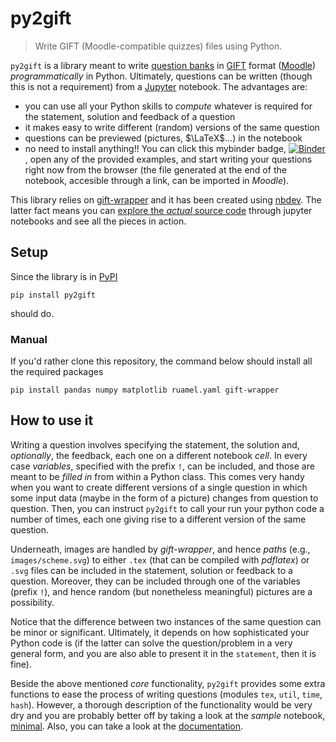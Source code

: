 # py2gift
> Write GIFT (Moodle-compatible quizzes) files using Python.


`py2gift` is a library meant to write [question banks](https://docs.moodle.org/38/en/Question_bank) in [GIFT](https://docs.moodle.org/38/en/GIFT_format) format ([Moodle](https://moodle.org/)) *programmatically* in Python. Ultimately, questions can be written (though this is not a requirement) from a [Jupyter](https://jupyter.org/) notebook. The advantages are:

* you can use all your Python skills to *compute* whatever is required for the statement, solution and feedback of a question
* it makes easy to write different (random) versions of the same question
* questions can be previewed (pictures, $\LaTeX$...) in the notebook
* no need to install anything!! You can click this mybinder badge, 
[![Binder](https://mybinder.org/badge_logo.svg)](https://mybinder.org/v2/gh/manuvazquez/py2gift/master?filepath=examples)
, open any of the provided examples, and start writing your questions right now from the browser (the file generated at the end of the notebook, accesible through a link, can be imported in *Moodle*).

This library relies on [gift-wrapper](https://github.com/manuvazquez/gift-wrapper) and it has been created using [nbdev](https://github.com/fastai/nbdev). The latter fact means you can [explore the *actual* source code](https://manuvazquez.github.io/py2gift/) through jupyter notebooks and see all the pieces in action.

## Setup

Since the library is in [PyPI](https://pypi.org/)

```
pip install py2gift
```

should do.

### Manual

If you'd rather clone this repository, the command below should install all the required packages

```
pip install pandas numpy matplotlib ruamel.yaml gift-wrapper
```

## How to use it

Writing a question involves specifying the statement, the solution and, *optionally*, the feedback, each one on a different notebook *cell*. In every case *variables*, specified with the prefix `!`, can be included, and those are meant to be *filled in* from within a Python class. This comes very handy when you want to create different versions of a single question in which some input data (maybe in the form of a picture) changes from question to question. Then, you can instruct `py2gift` to call your run your python code a number of times, each one giving rise to a different version of the same question.

Underneath, images are handled by *gift-wrapper*, and hence *paths* (e.g., `images/scheme.svg`) to either `.tex` (that can be compiled with *pdflatex*) or `.svg` files can be included in the statement, solution or feedback to a question. Moreover, they can be included through one of the variables (prefix `!`), and hence random (but nonetheless meaningful) pictures are a possibility.

Notice that the difference between two instances of the same question can be minor or significant. Ultimately, it depends on how sophisticated your Python code is (if the latter can solve the question/problem in a very general form, and you are also able to present it in the `statement`, then it is fine).

Beside the above mentioned *core* functionality, `py2gift` provides some extra functions to ease the process of writing questions (modules `tex`, `util`, `time`, `hash`). However, a thorough description of the functionality would be very dry and you are probably better off by taking a look at the *sample* notebook, [minimal](examples/minimal.ipynb). Also, you can take a look at the [documentation](https://manuvazquez.github.io/py2gift/).

